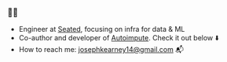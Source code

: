 ### 👋👋

- Engineer at [Seated](https://www.seatedapp.io/), focusing on infra for data & ML
- Co-author and developer of [Autoimpute](https://autoimpute.readthedocs.io/en/latest/). Check it out below :arrow_down:	
- How to reach me: josephkearney14@gmail.com :mailbox_with_mail:

